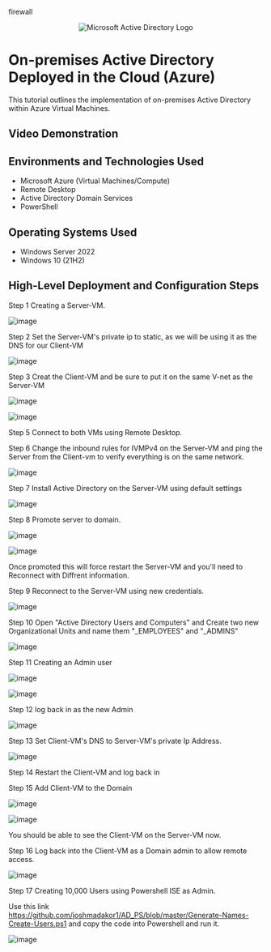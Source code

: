 firewall<p align="center">
<img src="https://i.imgur.com/pU5A58S.png" alt="Microsoft Active Directory Logo"/>
</p>

<h1>On-premises Active Directory Deployed in the Cloud (Azure)</h1>
This tutorial outlines the implementation of on-premises Active Directory within Azure Virtual Machines.<br />


<h2>Video Demonstration</h2>


<h2>Environments and Technologies Used</h2>

- Microsoft Azure (Virtual Machines/Compute)
- Remote Desktop
- Active Directory Domain Services
- PowerShell

<h2>Operating Systems Used </h2>

- Windows Server 2022
- Windows 10 (21H2)

<h2>High-Level Deployment and Configuration Steps</h2>

Step 1 Creating a Server-VM.

![image](https://github.com/KitchReeves/Active-Directory/assets/158783649/73c69125-8f1c-4c91-941c-2415574d3a37)

Step 2 Set the Server-VM's private ip to static, as we will be using it as the DNS for our Client-VM

![image](https://github.com/KitchReeves/Active-Directory/assets/158783649/db988e10-54a2-4a4f-b955-5f488568e5ed)


Step 3 Creat the Client-VM and be sure to put it on the same V-net as the Server-VM

![image](https://github.com/KitchReeves/Active-Directory/assets/158783649/f948c404-f7d1-4fca-85ae-82882d172638)


![image](https://github.com/KitchReeves/Active-Directory/assets/158783649/204d8bf3-bbe6-4ded-a0a9-279600799570)

Step 5 Connect to both VMs using Remote Desktop.

Step 6 Change the inbound rules for IVMPv4 on the Server-VM and ping the Server from the Client-vm to verify everything is on the same network.


![image](https://github.com/KitchReeves/Active-Directory/assets/158783649/3666d467-a50f-4051-8b7f-a469478caff7)

Step 7 Install Active Directory on the Server-VM using default settings

![image](https://github.com/KitchReeves/Active-Directory/assets/158783649/59248dfc-c79b-444f-aaeb-dc42f9d1a4c1)

Step 8  Promote server to domain.


![image](https://github.com/KitchReeves/Active-Directory/assets/158783649/8b255418-4986-4b2d-af79-a6832327fda4)


![image](https://github.com/KitchReeves/Active-Directory/assets/158783649/ca537910-c407-4ff3-ac08-db7f0f587348)

Once promoted this will force restart the Server-VM and you'll need to Reconnect with Diffrent information.

Step 9 Reconnect to the Server-VM using new credentials.

![image](https://github.com/KitchReeves/Active-Directory/assets/158783649/8b1e969f-2dcd-48ff-9550-5917b72e0910)

Step 10 Open "Active Directory Users and Computers" and Create two new Organizational Units and name them "_EMPLOYEES" and "_ADMINS"

![image](https://github.com/KitchReeves/Active-Directory/assets/158783649/7a93fbf9-3bab-4b5f-aad9-de9f79137e81)

Step 11 Creating an Admin user

![image](https://github.com/KitchReeves/Active-Directory/assets/158783649/955b4ec7-313b-4dae-8d84-ac86e45ec3ab)

![image](https://github.com/KitchReeves/Active-Directory/assets/158783649/0ab4fcc3-eea1-40bc-8f62-49fca2cf3a36)

Step 12 log back in as the new Admin

![image](https://github.com/KitchReeves/Active-Directory/assets/158783649/657854fa-1945-4fed-8505-f4afce166497)

Step 13 Set Client-VM's DNS to Server-VM's private Ip Address.

![image](https://github.com/KitchReeves/Active-Directory/assets/158783649/93802d07-f364-4892-a242-a4d258909694)

Step 14 Restart the Client-VM and log back in

Step 15 Add Client-VM to the Domain

![image](https://github.com/KitchReeves/Active-Directory/assets/158783649/48e0cbb8-6d3f-4cc9-a86d-3bf31622ea88)

![image](https://github.com/KitchReeves/Active-Directory/assets/158783649/79290139-0704-4f24-864f-86b97a268aa3)

You should be able to see the Client-VM on the Server-VM now.

Step 16 Log back into the Client-VM as a Domain admin to allow remote access.

![image](https://github.com/KitchReeves/Active-Directory/assets/158783649/5ddfca27-d3a5-490f-9a12-8f441eb57ebe)

Step 17 Creating 10,000 Users using Powershell ISE as Admin.

 Use this link https://github.com/joshmadakor1/AD_PS/blob/master/Generate-Names-Create-Users.ps1 
 and copy the code into Powershell and run it.

![image](https://github.com/KitchReeves/Active-Directory/assets/158783649/69ffa3e3-fafd-455c-beab-f15be61293ac)



